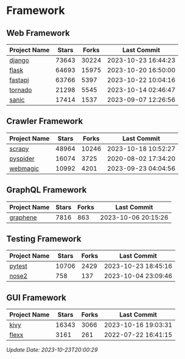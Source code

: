 # Framework

## Web Framework
| Project Name | Stars | Forks | Last Commit |
| ------------ | ----- | ----- | ----------- |
| [django](https://github.com/django/django) | 73643 | 30224 | 2023-10-23 16:44:23 |
| [flask](https://github.com/pallets/flask) | 64693 | 15975 | 2023-10-20 16:50:00 |
| [fastapi](https://github.com/tiangolo/fastapi) | 63766 | 5397 | 2023-10-22 10:04:16 |
| [tornado](https://github.com/tornadoweb/tornado) | 21298 | 5545 | 2023-10-14 02:46:47 |
| [sanic](https://github.com/sanic-org/sanic) | 17414 | 1537 | 2023-09-07 12:26:56 |

## Crawler Framework
| Project Name | Stars | Forks | Last Commit |
| ------------ | ----- | ----- | ----------- |
| [scrapy](https://github.com/scrapy/scrapy) | 48964 | 10246 | 2023-10-18 10:52:27 |
| [pyspider](https://github.com/binux/pyspider) | 16074 | 3725 | 2020-08-02 17:34:20 |
| [webmagic](https://github.com/code4craft/webmagic) | 10992 | 4201 | 2023-09-23 04:04:56 |

## GraphQL Framework
| Project Name | Stars | Forks | Last Commit |
| ------------ | ----- | ----- | ----------- |
| [graphene](https://github.com/graphql-python/graphene) | 7816 | 863 | 2023-10-06 20:15:26 |

## Testing Framework
| Project Name | Stars | Forks | Last Commit |
| ------------ | ----- | ----- | ----------- |
| [pytest](https://github.com/pytest-dev/pytest) | 10706 | 2429 | 2023-10-23 18:45:16 |
| [nose2](https://github.com/nose-devs/nose2) | 758 | 137 | 2023-10-04 23:09:46 |

## GUI Framework
| Project Name | Stars | Forks | Last Commit |
| ------------ | ----- | ----- | ----------- |
| [kivy](https://github.com/kivy/kivy) | 16343 | 3066 | 2023-10-16 19:03:31 |
| [flexx](https://github.com/flexxui/flexx) | 3161 | 261 | 2022-07-22 16:41:15 |

*Update Date: 2023-10-23T20:00:29*